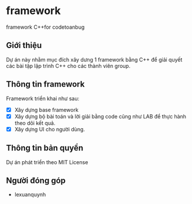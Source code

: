 # framework
framework C++for codetoanbug

## Giới thiệu

Dự án này nhằm mục đích xây dưng 1 framework bằng C++ để giải quyết các bài tập lập trình C++ cho các thành viên group. 

## Thông tin framework

Framework triển khai như sau:

- &#x2612; Xây dựng base framework
- &#x2612; Xây dựng bộ bài toán và lời giải bằng code cũng như LAB để thực hành theo dõi kết quả.
- &#x2612; Xây dựng UI cho người dùng.

## Thông tin bản quyền

Dự án phát triển theo MIT License

## Người đóng góp

- lexuanquynh
